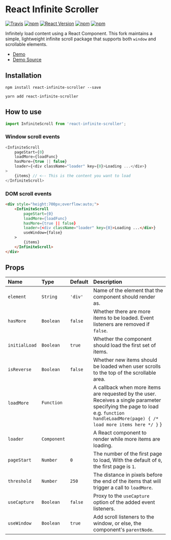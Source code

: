 React Infinite Scroller
=======================

[![Travis](https://img.shields.io/travis/CassetteRocks/react-infinite-scroller.svg?style=flat-square)](https://travis-ci.org/CassetteRocks/react-infinite-scroller)
[![npm](https://img.shields.io/npm/dt/react-infinite-scroller.svg?style=flat-square)](https://www.npmjs.com/package/react-infinite-scroller)
[![React Version](https://img.shields.io/badge/React-%5E0.14.9%20%7C%7C%20%5E15.3.0%20%7C%7C%20%5E16.0.0-blue.svg?style=flat-square)](https://www.npmjs.com/package/react)
[![npm](https://img.shields.io/npm/v/react-infinite-scroller.svg?style=flat-square)](https://www.npmjs.com/package/react-infinite-scroller)
[![npm](https://img.shields.io/npm/l/react-infinite-scroller.svg?style=flat-square)](https://github.com/CassetteRocks/react-infinite-scroller/blob/master/LICENSE)

Infinitely load content using a React Component. This fork maintains a simple, lightweight infinite scroll package that supports both `window` and scrollable elements.

- [Demo](https://cassetterocks.github.io/react-infinite-scroller/demo/)
- [Demo Source](https://github.com/CassetteRocks/react-infinite-scroller/blob/master/docs/src/index.js)

## Installation

```
npm install react-infinite-scroller --save
```
```
yarn add react-infinite-scroller
```

## How to use

```js
import InfiniteScroll from 'react-infinite-scroller';
```

### Window scroll events

```js
<InfiniteScroll
    pageStart={0}
    loadMore={loadFunc}
    hasMore={true || false}
    loader={<div className="loader" key={0}>Loading ...</div>}
>
    {items} // <-- This is the content you want to load
</InfiniteScroll>
```

### DOM scroll events

```html
<div style="height:700px;overflow:auto;">
    <InfiniteScroll
        pageStart={0}
        loadMore={loadFunc}
        hasMore={true || false}
        loader={<div className="loader" key={0}>Loading ...</div>}
        useWindow={false}
    >
        {items}
    </InfiniteScroll>
</div>
```

## Props

| Name             | Type          | Default    | Description|
|:----             |:----          |:----       |:----|
| `element`        | `String`      | `'div'`    | Name of the element that the component should render as.|
| `hasMore`        | `Boolean`     | `false`    | Whether there are more items to be loaded. Event listeners are removed if `false`.|
| `initialLoad`    | `Boolean`     | `true`     | Whether the component should load the first set of items.|
| `isReverse`      | `Boolean`     | `false`    | Whether new items should be loaded when user scrolls to the top of the scrollable area.|
| `loadMore`       | `Function`    |            | A callback when more items are requested by the user. Receives a single parameter specifying the page to load e.g. `function handleLoadMore(page) { /* load more items here */ }` }|
| `loader`         | `Component`   |            | A React component to render while more items are loading.|
| `pageStart`      | `Number`      | `0`        | The number of the first page to load, With the default of `0`, the first page is `1`.|
| `threshold`      | `Number`     | `250`      | The distance in pixels before the end of the items that will trigger a call to `loadMore`.|
| `useCapture`     | `Boolean`     | `false`     | Proxy to the `useCapture` option of the added event listeners.|
| `useWindow`      | `Boolean`     | `true`     | Add scroll listeners to the window, or else, the component's `parentNode`.|
